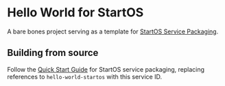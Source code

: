 # Hello World for StartOS

A bare bones project serving as a template for [StartOS Service Packaging](https://docs.star9.com/packaging-guide).

## Building from source

Follow the [Quick Start Guide](https://docs.star9.com/packaging-guide/quick-start/) for StartOS service packaging, replacing references to `hello-world-startos` with this service ID.

